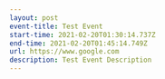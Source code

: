 ```yaml
---
layout: post
event-title: Test Event
start-time: 2021-02-20T01:30:14.737Z
end-time: 2021-02-20T01:45:14.749Z
url: https://www.google.com
description: Test Event Description
---
```

